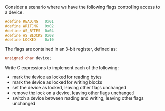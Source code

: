 Consider a scenario where we have the following flags controlling access to a device.

```c
#define READING   0x01
#define WRITING   0x02
#define AS_BYTES  0x04
#define AS_BLOCKS 0x08
#define LOCKED    0x10
```

The flags are contained in an 8-bit register, defined as:

```c
unsigned char device;
```
Write C expressions to implement each of the following:
- mark the device as locked for reading bytes
- mark the device as locked for writing blocks
- set the device as locked, leaving other flags unchanged
- remove the lock on a device, leaving other flags unchanged
- switch a device between reading and writing, leaving other flags unchanged


